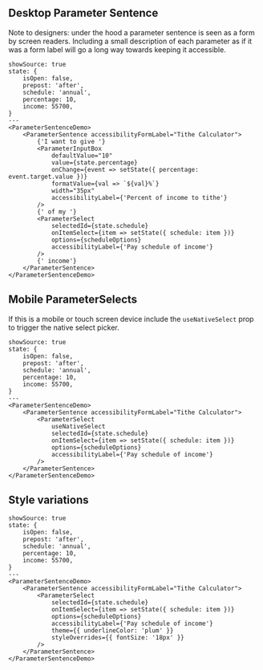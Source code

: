 ## Desktop Parameter Sentence

Note to designers: under the hood a parameter sentence is seen as a form by screen readers. Including a small description of each parameter as if it was a form label will go a long way towards keeping it accessible.

```react
showSource: true
state: {
	isOpen: false,
	prepost: 'after',
	schedule: 'annual',
	percentage: 10,
	income: 55700,
}
---
<ParameterSentenceDemo>
	<ParameterSentence accessibilityFormLabel="Tithe Calculator">
		{'I want to give '}
		<ParameterInputBox
			defaultValue="10"
			value={state.percentage}
			onChange={event => setState({ percentage: event.target.value })}
			formatValue={val => `${val}%`}
			width="35px"
			accessibilityLabel={'Percent of income to tithe'}
		/>
		{' of my '}
		<ParameterSelect
			selectedId={state.schedule}
			onItemSelect={item => setState({ schedule: item })}
			options={scheduleOptions}
			accessibilityLabel={'Pay schedule of income'}
		/>
		{' income'}
	</ParameterSentence>
</ParameterSentenceDemo>
```

## Mobile ParameterSelects

If this is a mobile or touch screen device include the `useNativeSelect` prop to trigger the native select picker.

```react
showSource: true
state: {
	isOpen: false,
	prepost: 'after',
	schedule: 'annual',
	percentage: 10,
	income: 55700,
}
---
<ParameterSentenceDemo>
	<ParameterSentence accessibilityFormLabel="Tithe Calculator">
		<ParameterSelect
			useNativeSelect
			selectedId={state.schedule}
			onItemSelect={item => setState({ schedule: item })}
			options={scheduleOptions}
			accessibilityLabel={'Pay schedule of income'}
		/>
	</ParameterSentence>
</ParameterSentenceDemo>
```

## Style variations

```react
showSource: true
state: {
	isOpen: false,
	prepost: 'after',
	schedule: 'annual',
	percentage: 10,
	income: 55700,
}
---
<ParameterSentenceDemo>
	<ParameterSentence accessibilityFormLabel="Tithe Calculator">
		<ParameterSelect
			selectedId={state.schedule}
			onItemSelect={item => setState({ schedule: item })}
			options={scheduleOptions}
			accessibilityLabel={'Pay schedule of income'}
			theme={{ underlineColor: 'plum' }}
			styleOverrides={{ fontSize: '18px' }}
		/>
	</ParameterSentence>
</ParameterSentenceDemo>
```
